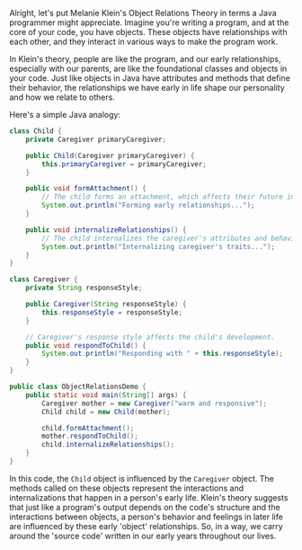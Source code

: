 Alright, let's put Melanie Klein's Object Relations Theory in terms a Java programmer might appreciate. Imagine you're writing a program, and at the core of your code, you have objects. These objects have relationships with each other, and they interact in various ways to make the program work.

In Klein's theory, people are like the program, and our early relationships, especially with our parents, are like the foundational classes and objects in your code. Just like objects in Java have attributes and methods that define their behavior, the relationships we have early in life shape our personality and how we relate to others.

Here's a simple Java analogy:

```java
class Child {
    private Caregiver primaryCaregiver;

    public Child(Caregiver primaryCaregiver) {
        this.primaryCaregiver = primaryCaregiver;
    }

    public void formAttachment() {
        // The child forms an attachment, which affects their future interactions.
        System.out.println("Forming early relationships...");
    }

    public void internalizeRelationships() {
        // The child internalizes the caregiver's attributes and behaviors.
        System.out.println("Internalizing caregiver's traits...");
    }
}

class Caregiver {
    private String responseStyle;

    public Caregiver(String responseStyle) {
        this.responseStyle = responseStyle;
    }

    // Caregiver's response style affects the child's development.
    public void respondToChild() {
        System.out.println("Responding with " + this.responseStyle);
    }
}

public class ObjectRelationsDemo {
    public static void main(String[] args) {
        Caregiver mother = new Caregiver("warm and responsive");
        Child child = new Child(mother);

        child.formAttachment();
        mother.respondToChild();
        child.internalizeRelationships();
    }
}
```

In this code, the `Child` object is influenced by the `Caregiver` object. The methods called on these objects represent the interactions and internalizations that happen in a person's early life. Klein's theory suggests that just like a program's output depends on the code's structure and the interactions between objects, a person's behavior and feelings in later life are influenced by these early 'object' relationships. So, in a way, we carry around the 'source code' written in our early years throughout our lives.